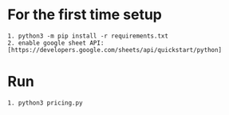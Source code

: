 # For the first time setup 
```
1. python3 -m pip install -r requirements.txt
2. enable google sheet API: [https://developers.google.com/sheets/api/quickstart/python]
```

# Run
```
1. python3 pricing.py
```
